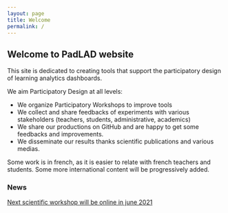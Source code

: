 ```yaml
---
layout: page
title: Welcome
permalink: /
---
```



## Welcome to PadLAD website
This site is dedicated to creating tools that support the participatory design of learning analytics dashboards.

We aim Participatory Design at all levels:
* We organize Participatory Workshops to improve tools
* We collect and share feedbacks of experiments with various stakeholders (teachers, students, administrative, academics)
* We share our productions on GitHub and are happy to get some feedbacks and improvements.
* We disseminate our results thanks scientific publications and various medias.

Some work is in french, as it is easier to relate with french teachers and students. Some more international content will be progressively added.

### News
[Next scientific workshop will be online in june 2021](https://padlad.github.io/EIAH2021/)
